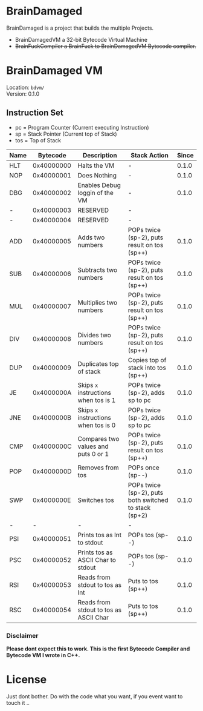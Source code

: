 # BrainDamaged

BrainDamaged is a project that builds the multiple Projects.

* BrainDamagedVM a 32-bit Bytecode Virtual Machine
* ~~BrainFuckCompiler a BrainFuck to BrainDamagedVM Bytecode compiler.~~

# BrainDamaged VM

Location: `bdvm/`  
Version: 0.1.0

## Instruction Set

* pc = Program Counter (Current executing Instruction)
* sp = Stack Pointer (Current top of Stack)
* tos = Top of Stack

| Name | Bytecode | Description | Stack Action | Since |
|------|----------|-------------|--------------|-------|
| HLT | 0x40000000 | Halts the VM | - | 0.1.0 |
| NOP | 0x40000001 | Does Nothing | - | 0.1.0 |
| DBG | 0x40000002 | Enables Debug loggin of the VM | - | 0.1.0 |
| - | 0x40000003 | RESERVED | - |
| - | 0x40000004 | RESERVED | - |
| ADD | 0x40000005 | Adds two numbers | POPs twice (sp-2), puts result on tos (sp++) | 0.1.0 |
| SUB | 0x40000006 | Subtracts two numbers | POPs twice (sp-2), puts result on tos (sp++) | 0.1.0 |
| MUL | 0x40000007 | Multiplies two numbers | POPs twice (sp-2), puts result on tos (sp++) | 0.1.0 |
| DIV | 0x40000008 | Divides two numbers | POPs twice (sp-2), puts result on tos (sp++) | 0.1.0 |
| DUP | 0x40000009 | Duplicates top of stack | Copies top of stack into tos (sp++) | 0.1.0 |
| JE  | 0x4000000A | Skips `x` instructions when tos is 1 | POPs twice (sp-2), adds sp to pc | 0.1.0 |
| JNE | 0x4000000B | Skips `x` instructions when tos is 0 | POPs twice (sp-2), adds sp to pc | 0.1.0 |
| CMP | 0x4000000C | Compares two values and puts 0 or 1 | POPs twice (sp-2), puts result on tos (sp++) | 0.1.0 |
| POP | 0x4000000D | Removes from tos | POPs once (sp--) | 0.1.0 |
| SWP | 0x4000000E | Switches tos | POPs twice (sp-2), puts both switched to stack (sp+2) | 0.1.0 |
| - | - | - | - |
| PSI | 0x40000051 | Prints tos as Int to stdout | POPs tos (sp--) | 0.1.0 |
| PSC | 0x40000052 | Prints tos as ASCII Char to stdout | POPs tos (sp--) | 0.1.0 |
| RSI | 0x40000053 | Reads from stdout to tos as Int | Puts to tos (sp++) | 0.1.0 |
| RSC | 0x40000054 | Reads from stdout to tos as ASCII Char | Puts to tos (sp++) | 0.1.0 |

### Disclaimer
**Please dont expect this to work. This is the first Bytecode Compiler and Bytecode VM I wrote in C++.**

# License

Just dont bother. Do with the code what you want, if you event want to touch it ..